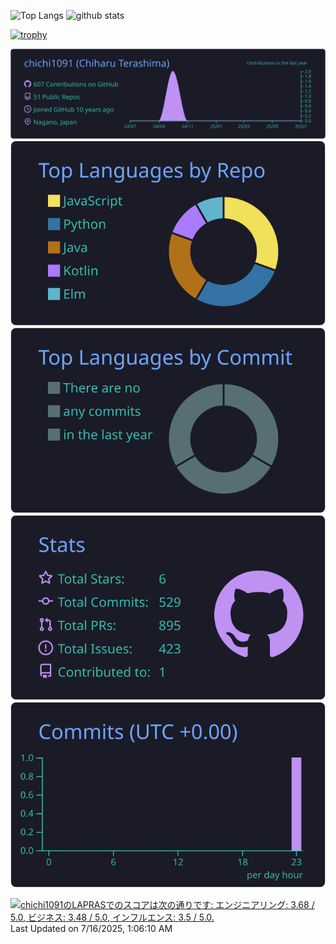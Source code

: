 <p align="left"> 
  <img alt="Top Langs" height="150px" src="https://github-readme-stats.vercel.app/api/top-langs/?username=chichi1091&layout=compact&count_private=true&show_icons=true&theme=onedark" />
  <img alt="github stats" height="150px" src="https://github-readme-stats.vercel.app/api?username=chichi1091&count_private=true&show_icons=true&show_icons=true&theme=onedark" />
</p>

[![trophy](https://github-profile-trophy.vercel.app/?username=chichi1091&theme=onedark&column=7)](https://github.com/ryo-ma/github-profile-trophy)

[![](https://raw.githubusercontent.com/chichi1091/chichi1091/main/profile-summary-card-output/tokyonight/0-profile-details.svg)](https://github.com/vn7n24fzkq/github-profile-summary-cards)
[![](https://raw.githubusercontent.com/chichi1091/chichi1091/main/profile-summary-card-output/tokyonight/1-repos-per-language.svg)](https://github.com/vn7n24fzkq/github-profile-summary-cards) [![](https://raw.githubusercontent.com/chichi1091/chichi1091/main/profile-summary-card-output/tokyonight/2-most-commit-language.svg)](https://github.com/vn7n24fzkq/github-profile-summary-cards)
[![](https://raw.githubusercontent.com/chichi1091/chichi1091/main/profile-summary-card-output/tokyonight/3-stats.svg)](https://github.com/vn7n24fzkq/github-profile-summary-cards) [![](https://raw.githubusercontent.com/chichi1091/chichi1091/main/profile-summary-card-output/tokyonight/4-productive-time.svg)](https://github.com/vn7n24fzkq/github-profile-summary-cards)

<!--
**chichi1091/chichi1091** is a ✨ _special_ ✨ repository because its `README.md` (this file) appears on your GitHub profile.

Here are some ideas to get you started:

- 🔭 I’m currently working on ...
- 🌱 I’m currently learning ...
- 👯 I’m looking to collaborate on ...
- 🤔 I’m looking for help with ...
- 💬 Ask me about ...
- 📫 How to reach me: ...
- 😄 Pronouns: ...
- ⚡ Fun fact: ...
-->

<!--START_SECTION:lapras-card-->
<p ><a href="https://lapras.com/public/chichi1091" target="_blank" rel="noopener noreferrer"><img alt="chichi1091のLAPRASでのスコアは次の通りです: エンジニアリング: 3.68 / 5.0, ビジネス: 3.48 / 5.0, インフルエンス: 3.5 / 5.0." src="https://lapras-card-generator.vercel.app/api/svg?e=3.68&b=3.48&i=3.5&b1=%23020E27&b2=%230E5593&i1=%23030E21&i2=%231688BF&l=ja" width="400" ></a>  
Last Updated on 7/16/2025, 1:06:10 AM</p>
<!--END_SECTION:lapras-card-->